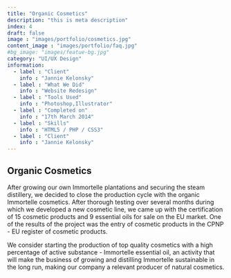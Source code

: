 ```yaml
---
title: "Organic Cosmetics"
description: "this is meta description"
index: 4
draft: false
image : "images/portfolio/cosmetics.jpg"
content_image : "images/portfolio/faq.jpg"
#bg_image: "images/featue-bg.jpg"
category: "UI/UX Design"
information:
  - label : "Client"
    info : "Jannie Kelonsky"
  - label : "What We Did"
    info : "Website Redesign"
  - label : "Tools Used"
    info : "Photoshop,Illustrator"
  - label : "Completed on"
    info : "17th March 2014"
  - label : "Skills"
    info : "HTML5 / PHP / CSS3"
  - label : "Client"
    info : "Jannie Kelonsky"
---
```


## Organic Cosmetics
After growing our own Immortelle plantations and securing the steam distillery, we decided to close
the production cycle with the organic Immortelle cosmetics. After thorough testing over
several months during which we developed a new cosmetic line, we came up with the certification of 15
cosmetic products and 9 essential oils for sale on the EU market. One of the results of the project
was the entry of cosmetic products in the CPNP - EU register of cosmetic products.

We consider starting the production of top quality cosmetics with a high percentage of active
substance - Immortelle essential oil, an activity that will make the business of growing and distilling
Immortelle sustainable in the long run, making our company a relevant producer of natural
cosmetics.